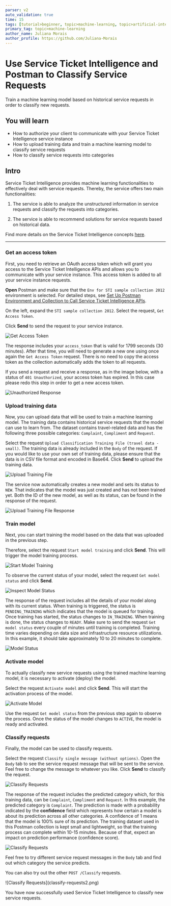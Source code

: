 ```yaml
---
parser: v2
auto_validation: true
time: 15
tags: [tutorial>beginner, topic>machine-learning, topic>artificial-intelligence, topic>cloud, software-product>sap-business-technology-platform, software-product>sap-ai-business-services, software-product>service-ticket-intelligence, tutorial>free-tier]
primary_tag: topic>machine-learning
author_name: Juliana Morais
author_profile: https://github.com/Juliana-Morais
---
```


# Use Service Ticket Intelligence and Postman to Classify Service Requests
<!-- description --> Train a machine learning model based on historical service requests in order to classify new requests.

## You will learn
  - How to authorize your client to communicate with your Service Ticket Intelligence service instance
  - How to upload training data and train a machine learning model to classify service requests
  - How to classify service requests into categories

## Intro
Service Ticket Intelligence provides machine learning functionalities to effectively deal with service requests. Thereby, the service offers two main functionalities:

  1. The service is able to analyze the unstructured information in service requests and classify the requests into categories.

  2. The service is able to recommend solutions for service requests based on historical data.

Find more details on the Service Ticket Intelligence concepts [here](https://help.sap.com/viewer/934ccff77ddb4fa2bf268a0085984db0/SHIP/en-US/c8e6afbe13f74d53ab1ecc221d8a92be.html).

---

### Get an access token


First, you need to retrieve an OAuth access token which will grant you access to the Service Ticket Intelligence APIs and allows you to communicate with your service instance. This access token is added to all your service instance requests.

**Open** Postman and make sure that the `Env for STI sample collection 2012` environment is selected. For detailed steps, see [Set Up Postman Environment and Collection to Call Service Ticket Intelligence APIs](cp-aibus-sti-setup-postman).

On the left, expand the `STI sample collection 2012`. Select the request, `Get Access Token`.

Click **Send** to send the request to your service instance.

![Get Access Token](get-access-token.png)

The response includes your `access_token` that is valid for 1799 seconds (30 minutes). After that time, you will need to generate a new one using once again the `Get Access Token` request. There is no need to copy the access token as the collection automatically adds the token to all requests.

If you send a request and receive a response, as in the image below, with a status of `401 Unauthorized`, your access token has expired. In this case please redo this step in order to get a new access token.

![Unauthorized Response](unauthorized.png)



### Upload training data


Now, you can upload data that will be used to train a machine learning model. The training data contains historical service requests that the model can use to learn from. The dataset contains travel-related data and has the following three possible categories: `Complaint`, `Compliment` and `Request`.

Select the request `Upload Classification Training File (travel data - small)`. The training data is already included in the `Body` of the request. If you would like to use your own set of training data, please ensure that the data is in CSV file format and encoded in Base64. Click **Send** to upload the training data.

![Upload Training File](upload-training-file.png)

The service now automatically creates a new model and sets its status to `NEW`. That indicates that the model was just created and has not been trained yet. Both the ID of the new model, as well as its status, can be found in the response of the request.

![Upload Training File Response](upload-training-file-response.png)



### Train model


Next, you can start training the model based on the data that was uploaded in the previous step.

Therefore, select the request `Start model training` and click **Send**. This will trigger the model training process.

![Start Model Training](start-model-training.png)

To observe the current status of your model, select the request `Get model status` and click **Send**.

![Inspect Model Status](model-status.png)

The response of the request includes all the details of your model along with its current status. When training is triggered, the status is `PENDING_TRAINING` which indicates that the model is queued for training. Once training has started, the status changes to `IN_TRAINING`. When training is done, the status changes to `READY`. Make sure to send the request `Get model status` every couple of minutes until training is completed. Training time varies depending on data size and infrastructure resource utilizations. In this example, it should take approximately 10 to 20 minutes to complete.

![Model Status](model-status-response.png)



### Activate model


To actually classify new service requests using the trained machine learning model, it is necessary to activate (deploy) the model.

Select the request `Activate model` and click **Send**. This will start the activation process of the model.

![Activate Model](activate-model.png)

Use the request `Get model status` from the previous step again to observe the process. Once the status of the model changes to `ACTIVE`, the model is ready and activated.




### Classify requests


Finally, the model can be used to classify requests.

Select the request `Classify single message (without options)`. Open the `Body` tab to see the service request message that will be sent to the service. Feel free to change the message to whatever you like. Click **Send** to classify the request.

![Classify Requests](classify-requests.png)

The response of the request includes the predicted category which, for this training data, can be `Complaint`, `Compliment` and `Request`. In this example, the predicted category is `Complaint`. The prediction is made with a probability indicated by the **confidence** field which represents how certain a model is about its prediction across all other categories. A confidence of 1 means that the model is 100% sure of its prediction. The training dataset used in this Postman collection is kept small and lightweight, so that the training process can complete within 10-15 minutes. Because of that, expect an impact on prediction performance (confidence score).  

![Classify Requests](classify-request-response.png)

Feel free to try different service request messages in the `Body` tab and find out which category the service predicts.

You can also try out the other `POST /Classify` requests.

<!-- border -->![Classify Requests](classify-requests2.png)

You have now successfully used Service Ticket Intelligence to classify new service requests.

